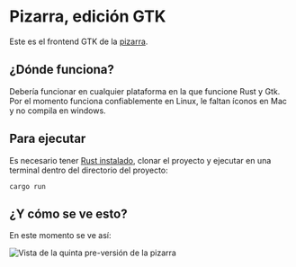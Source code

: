 # Pizarra, edición GTK

Este es el frontend GTK de la [pizarra](https://gitlab.com/categulario/pizarra).

## ¿Dónde funciona?

Debería funcionar en cualquier plataforma en la que funcione Rust y Gtk. Por el
momento funciona confiablemente en Linux, le faltan íconos en Mac y no compila
en windows.

## Para ejecutar

Es necesario tener [Rust instalado](https://rustup.rs), clonar el proyecto y
ejecutar en una terminal dentro del directorio del proyecto:

`cargo run`

## ¿Y cómo se ve esto?

En este momento se ve así:

![Vista de la quinta pre-versión de la pizarra](https://categulario.tk/pizarra.png)
